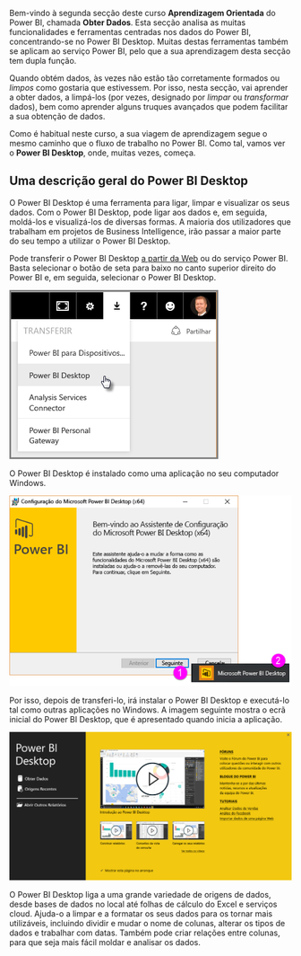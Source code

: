 Bem-vindo à segunda secção deste curso **Aprendizagem Orientada** do Power BI, chamada **Obter Dados**. Esta secção analisa as muitas funcionalidades e ferramentas centradas nos dados do Power BI, concentrando-se no Power BI Desktop. Muitas destas ferramentas também se aplicam ao serviço Power BI, pelo que a sua aprendizagem desta secção tem dupla função.

Quando obtém dados, às vezes não estão tão corretamente formados ou *limpos* como gostaria que estivessem. Por isso, nesta secção, vai aprender a obter dados, a limpá-los (por vezes, designado por *limpar* ou *transformar* dados), bem como aprender alguns truques avançados que podem facilitar a sua obtenção de dados.

Como é habitual neste curso, a sua viagem de aprendizagem segue o mesmo caminho que o fluxo de trabalho no Power BI. Como tal, vamos ver o **Power BI Desktop**, onde, muitas vezes, começa.

## <a name="an-overview-of-power-bi-desktop"></a>Uma descrição geral do Power BI Desktop
O Power BI Desktop é uma ferramenta para ligar, limpar e visualizar os seus dados. Com o Power BI Desktop, pode ligar aos dados e, em seguida, moldá-los e visualizá-los de diversas formas. A maioria dos utilizadores que trabalham em projetos de Business Intelligence, irão passar a maior parte do seu tempo a utilizar o Power BI Desktop.

Pode transferir o Power BI Desktop [a partir da Web](http://go.microsoft.com/fwlink/?LinkID=521662) ou do serviço Power BI. Basta selecionar o botão de seta para baixo no canto superior direito do Power BI e, em seguida, selecionar o Power BI Desktop.

![](media/1-1-overview-of-power-bi-desktop/1-1_1.png)

O Power BI Desktop é instalado como uma aplicação no seu computador Windows.

![](media/1-1-overview-of-power-bi-desktop/1-1_2.png)

Por isso, depois de transferi-lo, irá instalar o Power BI Desktop e executá-lo tal como outras aplicações no Windows. A imagem seguinte mostra o ecrã inicial do Power BI Desktop, que é apresentado quando inicia a aplicação.

![](media/1-1-overview-of-power-bi-desktop/1-1_3.png)

O Power BI Desktop liga a uma grande variedade de origens de dados, desde bases de dados no local até folhas de cálculo do Excel e serviços cloud. Ajuda-o a limpar e a formatar os seus dados para os tornar mais utilizáveis, incluindo dividir e mudar o nome de colunas, alterar os tipos de dados e trabalhar com datas. Também pode criar relações entre colunas, para que seja mais fácil moldar e analisar os dados.

